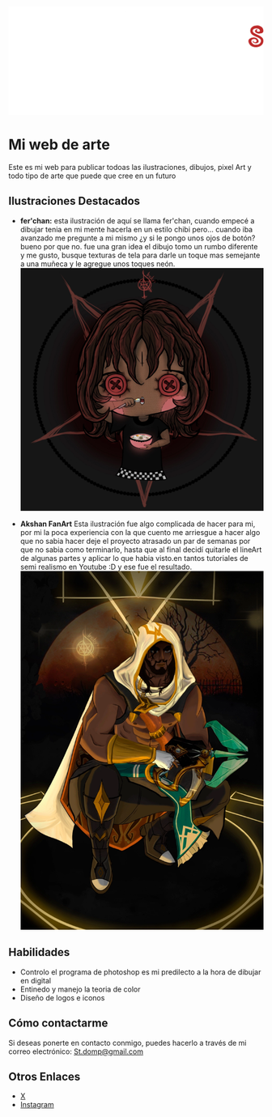 
![Logo Tricby's](/assets/img/tricbys.webp)

# Mi web de arte

Este es mi web para publicar todoas las ilustraciones, dibujos, pixel Art y todo tipo de arte que puede que cree en un futuro

## Ilustraciones Destacados

- **fer'chan:** esta ilustración de aquí se llama fer'chan, cuando empecé a dibujar tenia en mi mente hacerla en un estilo chibi pero... cuando iba avanzado me pregunte a mi mismo ¿y si le pongo unos ojos de botón? bueno por que no. fue una gran idea el dibujo tomo un rumbo diferente y me gusto, busque texturas de tela para darle un toque mas semejante a una muñeca y le agregue unos toques neón.
![ferchan](/assets/img/ilustraciones/FerChanJPG.webp)


- **Akshan FanArt** Esta ilustración fue algo complicada de hacer para mi, por mi la poca experiencia con la que cuento me arriesgue a hacer algo que no sabia hacer deje el proyecto atrasado un par de semanas por que no sabia como terminarlo, hasta que al final decidí quitarle el lineArt de algunas partes y aplicar lo que habia visto.en tantos tutoriales de semi realismo en Youtube :D y ese fue el resultado.
![Akshan FanArt](/assets/img/ilustraciones/AkshanJPG.webp)

## Habilidades

- Controlo el programa de photoshop es mi predilecto a la hora de dibujar en digital
- Entinedo y manejo la teoria de color
- Diseño de logos e iconos

## Cómo contactarme

Si deseas ponerte en contacto conmigo, puedes hacerlo a través de mi correo electrónico: St.domp@gmail.com

## Otros Enlaces
- [X](https://twitter.com/tricby)
- [Instagram](https://www.instagram.com/tricbys/)
